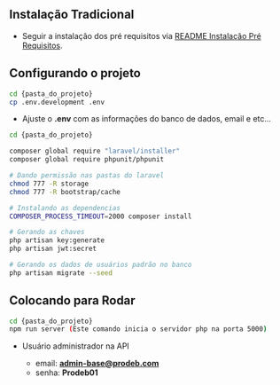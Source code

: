 ## Instalação Tradicional ##

- Seguir a instalação dos pré requisitos via [README Instalação Pré Requisitos](docs/readme-install-prerequisites.md).

## Configurando o projeto ##


```sh
cd {pasta_do_projeto}
cp .env.development .env
```
- Ajuste o **.env** com as informações do banco de dados, email e etc...

```sh
cd {pasta_do_projeto}

composer global require "laravel/installer"
composer global require phpunit/phpunit

# Dando permissão nas pastas do laravel
chmod 777 -R storage
chmod 777 -R bootstrap/cache

# Instalando as dependencias
COMPOSER_PROCESS_TIMEOUT=2000 composer install

# Gerando as chaves
php artisan key:generate
php artisan jwt:secret

# Gerando os dados de usuários padrão no banco
php artisan migrate --seed
```

## Colocando para Rodar ##

```sh
cd {pasta_do_projeto}
npm run server (Este comando inicia o servidor php na porta 5000)
```

- Usuário administrador na API

  - email: **admin-base@prodeb.com** 
  - senha: **Prodeb01**

